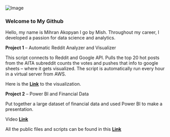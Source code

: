 ![Image](https://mishportfolio.files.wordpress.com/2018/05/20171205_135657.jpg?w=300&h=300)

### Welcome to My Github

Hello, my name is Mihran Akopyan I go by Mish. Throughout my career, I developed a passion for data science and analytics.

**Project 1** – Automatic Reddit Analyzer and Visualizer

This script connects to Reddit and Google API. Pulls the top 20 hot posts from the AITA subreddit counts the votes and pushes that info to google sheets – where it gets visualized. The script is automatically run every hour in a virtual server from AWS.

Here is the **[Link](https://docs.google.com/spreadsheets/d/e/2PACX-1vSGATLkDaSs9x3OhYfOsgm8Xwic61eXyqG1NZ-Y40QHg4UZlk9L1XikWOVY0QGPi71KlRtVO_eUZUAE/pubchart?oid=1753950542&format=interactive)** to the visualization.

**Project 2** – Power BI and Financial Data

Put together a large dataset of financial data and used Power BI to make a presentation.

Video **[Link](https://youtu.be/NEpZe8PdqW8?list=PLyIglp94oFaoDm_jpBwIuLI7JBrdkQlGq)**


All the public files and scripts can be found in this **[Link](https://github.com/imihran/portfolio/tree/master/Public%20Project%20Files)**
